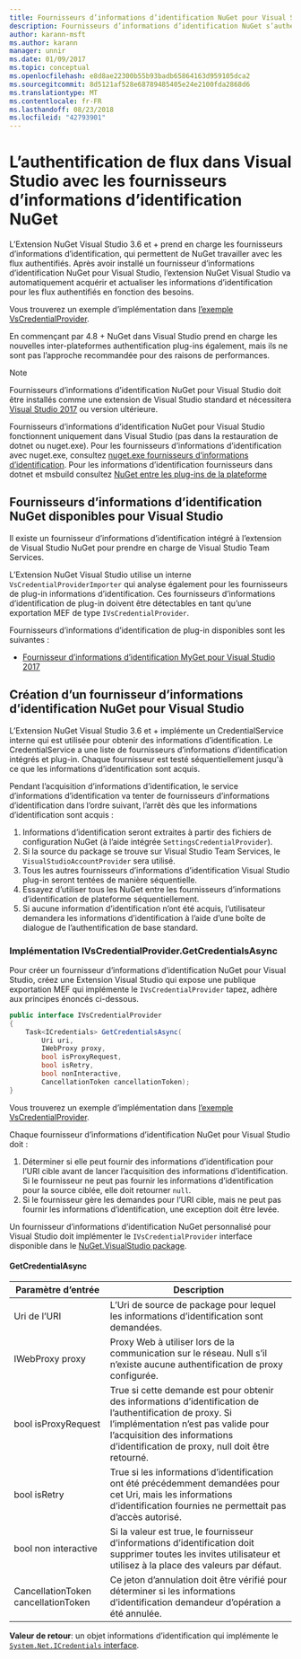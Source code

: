 ```yaml
---
title: Fournisseurs d’informations d’identification NuGet pour Visual Studio
description: Fournisseurs d’informations d’identification NuGet s’authentifier avec des flux en implémentant l’interface IVsCredentialProvider dans une extension Visual Studio.
author: karann-msft
ms.author: karann
manager: unnir
ms.date: 01/09/2017
ms.topic: conceptual
ms.openlocfilehash: e8d8ae22300b55b93badb65864163d959105dca2
ms.sourcegitcommit: 8d5121af528e68789485405e24e2100fda2868d6
ms.translationtype: MT
ms.contentlocale: fr-FR
ms.lasthandoff: 08/23/2018
ms.locfileid: "42793901"
---
```

# <a name="authenticating-feeds-in-visual-studio-with-nuget-credential-providers"></a>L’authentification de flux dans Visual Studio avec les fournisseurs d’informations d’identification NuGet

L’Extension NuGet Visual Studio 3.6 et + prend en charge les fournisseurs d’informations d’identification, qui permettent de NuGet travailler avec les flux authentifiés.
Après avoir installé un fournisseur d’informations d’identification NuGet pour Visual Studio, l’extension NuGet Visual Studio va automatiquement acquérir et actualiser les informations d’identification pour les flux authentifiés en fonction des besoins.

Vous trouverez un exemple d’implémentation dans [l’exemple VsCredentialProvider](https://github.com/NuGet/Samples/tree/master/VsCredentialProvider).

En commençant par 4.8 + NuGet dans Visual Studio prend en charge les nouvelles inter-plateformes authentification plug-ins également, mais ils ne sont pas l’approche recommandée pour des raisons de performances.

> [!Note]
> Fournisseurs d’informations d’identification NuGet pour Visual Studio doit être installés comme une extension de Visual Studio standard et nécessitera [Visual Studio 2017](http://aka.ms/vs/15/release/vs_enterprise.exe) ou version ultérieure.
>
> Fournisseurs d’informations d’identification NuGet pour Visual Studio fonctionnent uniquement dans Visual Studio (pas dans la restauration de dotnet ou nuget.exe). Pour les fournisseurs d’informations d’identification avec nuget.exe, consultez [nuget.exe fournisseurs d’informations d’identification](nuget-exe-Credential-providers.md).
> Pour les informations d’identification fournisseurs dans dotnet et msbuild consultez [NuGet entre les plug-ins de la plateforme](nuget-cross-platform-authentication-plugin.md)

## <a name="available-nuget-credential-providers-for-visual-studio"></a>Fournisseurs d’informations d’identification NuGet disponibles pour Visual Studio

Il existe un fournisseur d’informations d’identification intégré à l’extension de Visual Studio NuGet pour prendre en charge de Visual Studio Team Services.

L’Extension NuGet Visual Studio utilise un interne `VsCredentialProviderImporter` qui analyse également pour les fournisseurs de plug-in informations d’identification. Ces fournisseurs d’informations d’identification de plug-in doivent être détectables en tant qu’une exportation MEF de type `IVsCredentialProvider`.

Fournisseurs d’informations d’identification de plug-in disponibles sont les suivantes :

- [Fournisseur d’informations d’identification MyGet pour Visual Studio 2017](http://docs.myget.org/docs/reference/credential-provider-for-visual-studio)

## <a name="creating-a-nuget-credential-provider-for-visual-studio"></a>Création d’un fournisseur d’informations d’identification NuGet pour Visual Studio

L’Extension NuGet Visual Studio 3.6 et + implémente un CredentialService interne qui est utilisée pour obtenir des informations d’identification. Le CredentialService a une liste de fournisseurs d’informations d’identification intégrés et plug-in. Chaque fournisseur est testé séquentiellement jusqu'à ce que les informations d’identification sont acquis.

Pendant l’acquisition d’informations d’identification, le service d’informations d’identification va tenter de fournisseurs d’informations d’identification dans l’ordre suivant, l’arrêt dès que les informations d’identification sont acquis :

1. Informations d’identification seront extraites à partir des fichiers de configuration NuGet (à l’aide intégrée `SettingsCredentialProvider`).
1. Si la source du package se trouve sur Visual Studio Team Services, le `VisualStudioAccountProvider` sera utilisé.
1. Tous les autres fournisseurs d’informations d’identification Visual Studio plug-in seront tentées de manière séquentielle.
1. Essayez d’utiliser tous les NuGet entre les fournisseurs d’informations d’identification de plateforme séquentiellement.
1. Si aucune information d’identification n’ont été acquis, l’utilisateur demandera les informations d’identification à l’aide d’une boîte de dialogue de l’authentification de base standard.

### <a name="implementing-ivscredentialprovidergetcredentialsasync"></a>Implémentation IVsCredentialProvider.GetCredentialsAsync

Pour créer un fournisseur d’informations d’identification NuGet pour Visual Studio, créez une Extension Visual Studio qui expose une publique exportation MEF qui implémente le `IVsCredentialProvider` tapez, adhère aux principes énoncés ci-dessous.

```cs
public interface IVsCredentialProvider
{
    Task<ICredentials> GetCredentialsAsync(
        Uri uri,
        IWebProxy proxy,
        bool isProxyRequest,
        bool isRetry,
        bool nonInteractive,
        CancellationToken cancellationToken);
}
```

Vous trouverez un exemple d’implémentation dans [l’exemple VsCredentialProvider](https://github.com/NuGet/Samples/tree/master/VsCredentialProvider).

Chaque fournisseur d’informations d’identification NuGet pour Visual Studio doit :

1. Déterminer si elle peut fournir des informations d’identification pour l’URI cible avant de lancer l’acquisition des informations d’identification. Si le fournisseur ne peut pas fournir les informations d’identification pour la source ciblée, elle doit retourner `null`.
1. Si le fournisseur gère les demandes pour l’URI cible, mais ne peut pas fournir les informations d’identification, une exception doit être levée.

Un fournisseur d’informations d’identification NuGet personnalisé pour Visual Studio doit implémenter le `IVsCredentialProvider` interface disponible dans le [NuGet.VisualStudio package](https://www.nuget.org/packages/NuGet.VisualStudio/).

#### <a name="getcredentialasync"></a>GetCredentialAsync

| Paramètre d’entrée |Description|
| ----------------|-----------|
| Uri de l’URI | L’Uri de source de package pour lequel les informations d’identification sont demandées.|
| IWebProxy proxy | Proxy Web à utiliser lors de la communication sur le réseau. Null s’il n’existe aucune authentification de proxy configurée. |
| bool isProxyRequest | True si cette demande est pour obtenir des informations d’identification de l’authentification de proxy. Si l’implémentation n’est pas valide pour l’acquisition des informations d’identification de proxy, null doit être retourné. |
| bool isRetry | True si les informations d’identification ont été précédemment demandées pour cet Uri, mais les informations d’identification fournies ne permettait pas d’accès autorisé. |
| bool non interactive | Si la valeur est true, le fournisseur d’informations d’identification doit supprimer toutes les invites utilisateur et utilisez à la place des valeurs par défaut. |
| CancellationToken cancellationToken | Ce jeton d’annulation doit être vérifié pour déterminer si les informations d’identification demandeur d’opération a été annulée. |

**Valeur de retour**: un objet informations d’identification qui implémente le [ `System.Net.ICredentials` interface](/dotnet/api/system.net.icredentials?view=netstandard-2.0).
